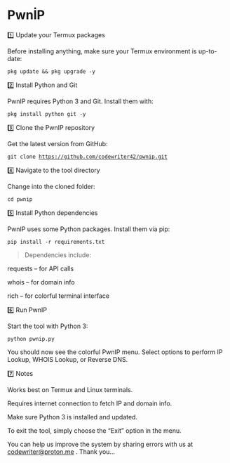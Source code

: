 # PwnİP

1️⃣ Update your Termux packages

Before installing anything, make sure your Termux environment is up-to-date:

<code>pkg update && pkg upgrade -y</code>

2️⃣ Install Python and Git

PwnIP requires Python 3 and Git. Install them with:

<code>pkg install python git -y</code>

3️⃣ Clone the PwnIP repository

Get the latest version from GitHub:

<code>git clone https://github.com/codewriter42/pwnip.git</code>

4️⃣ Navigate to the tool directory

Change into the cloned folder:

<code>cd pwnip</code>

5️⃣ Install Python dependencies

PwnIP uses some Python packages. Install them via pip:

<code>pip install -r requirements.txt</code>

> Dependencies include:

requests – for API calls

whois – for domain info

rich – for colorful terminal interface

6️⃣ Run PwnIP

Start the tool with Python 3:

<code>python pwnip.py</code>

You should now see the colorful PwnIP menu. Select options to perform IP Lookup, WHOIS Lookup, or Reverse DNS.

7️⃣ Notes

Works best on Termux and Linux terminals.

Requires internet connection to fetch IP and domain info.

Make sure Python 3 is installed and updated.

To exit the tool, simply choose the “Exit” option in the menu.

You can help us improve the system by sharing errors with us at <mail>codewriter@proton.me</mail> . Thank you...
